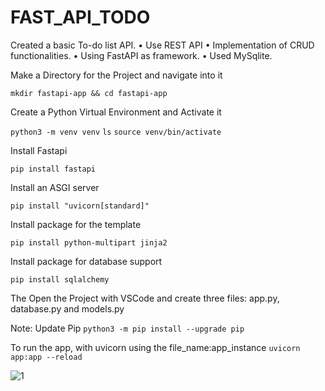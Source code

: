 # FAST_API_TODO

Created a basic To-do list API.
• Use REST API
• Implementation of CRUD functionalities.
• Using FastAPI as framework.
• Used MySqlite.


Make a Directory for the Project and navigate into it

`mkdir fastapi-app && cd fastapi-app`

Create a Python Virtual Environment and Activate it

`python3 -m venv venv`
`ls`
`source venv/bin/activate`

Install Fastapi

`pip install fastapi`

Install an ASGI server

`pip install "uvicorn[standard]"`

Install package for the template

`pip install python-multipart jinja2`

Install package for database support

`pip install sqlalchemy`

The Open the Project with VSCode and create three files: app.py, database.py and models.py

Note:
Update Pip `python3 -m pip install --upgrade pip`

To run the app, with uvicorn using the file_name:app_instance
`uvicorn app:app --reload`

![1](https://user-images.githubusercontent.com/69100830/212610004-d9ed7b15-fbe3-4ad6-ad1d-165cad95a72b.jpg)


